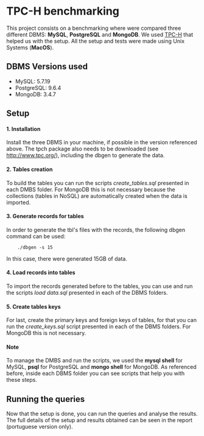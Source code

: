 # TPC-H benchmarking

This project consists on a benchmarking where were compared three different DBMS: **MySQL**, **PostgreSQL** and **MongoDB**. We used [TPC-H](http://www.tpc.org/) that helped us with the setup.
All the setup and tests were made using Unix Systems (**MacOS**).
## DBMS Versions used

  - MySQL: 5.7.19
  - PostgreSQL: 9.6.4
  - MongoDB: 3.4.7

## Setup

#### 1. Installation
Install the three DBMS in your machine, if possible in the version referenced above. The tpch package also needs to be downloaded (see http://www.tpc.org/), including the dbgen to generate the data.

#### 2. Tables creation
To build the tables you can run the scripts *create_tables.sql* presented in each DMBS folder. For MongoDB this is not necessary because the collections (tables in NoSQL) are automatically created when the data is imported.

#### 3. Generate records for tables
In order to generate the tbl's files with the records, the following dbgen command can be used:
```
    ./dbgen -s 15
```
In this case, there were generated 15GB of data.

#### 4. Load records into tables
To import the records generated before to the tables, you can use and run the scripts *load data.sql* presented in each of the DBMS folders.
#### 5. Create tables keys
For last, create the primary keys and foreign keys of tables, for that you can run the *create_keys.sql* script presented in each of the DBMS folders. For MongoDB this is not necessary.

#### Note
To manage the DMBS and run the scripts, we used the **mysql shell** for MySQL, **psql** for PostgreSQL and **mongo shell** for MongoDB. As referenced before, inside each DBMS folder you can see scripts that help you with these steps.

## Running the queries
Now that the setup is done, you can run the queries and analyse the results. 
The full details of the setup and results obtained can be seen in the report (portuguese version only).


